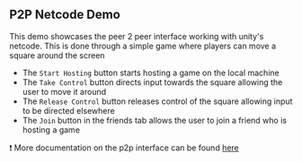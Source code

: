 
## **P2P Netcode Demo**
This demo showcases the peer 2 peer interface working with unity's netcode. This is done through a simple game where players can move a square around the screen
- The ``Start Hosting`` button starts hosting a game on the local machine
- The ``Take Control`` button directs input towards the square allowing the user to move it around
- The ``Release Control`` button releases control of the square allowing input to be directed elsewhere
- The ``Join`` button in the friends tab allows the user to join a friend who is hosting a game


❗ More documentation on the p2p interface can be found [here](https://dev.epicgames.com/docs/game-services/p-2-p)


